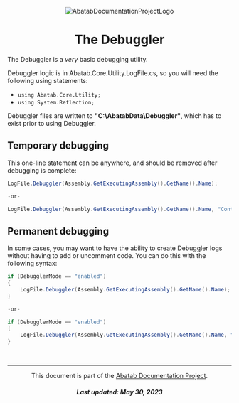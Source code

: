 <!--
  This documentation is incomplete.
-->

<div align="center">

  ![AbatabDocumentationProjectLogo](../../../../../.github/images/logo/docproj/AbatabDocumentationProjectLogo.png)

  <h1>
    The Debuggler
  </h1>

</div>

The Debuggler is a *very* basic debugging utility.

Debuggler logic is in Abatab.Core.Utility.LogFile.cs, so you will need the following using statements:
  * `using Abatab.Core.Utility;`
  * `using System.Reflection;`

Debuggler files are written to **"C:\AbatabData\Debuggler\"**, which has to exist prior to using Debuggler.

## Temporary debugging

This one-line statement can be anywhere, and should be removed after debugging is complete:

```csharp
LogFile.Debuggler(Assembly.GetExecutingAssembly().GetName().Name);

-or-

LogFile.Debuggler(Assembly.GetExecutingAssembly().GetName().Name, "Content goes here");
```
## Permanent debugging

In some cases, you may want to have the ability to create Debuggler logs without having to add or uncomment code. You can do this with the following syntax:

```csharp
if (DebugglerMode == "enabled")
{
    LogFile.Debuggler(Assembly.GetExecutingAssembly().GetName().Name);
}

-or-

if (DebugglerMode == "enabled")
{
    LogFile.Debuggler(Assembly.GetExecutingAssembly().GetName().Name, "Content goes here");
}
```


<br>

***

<div align="center">

  This document is part of the [Abatab Documentation Project](../Abatab%20Documentation%20Project.md).

  <h5>
    Last updated: May 30, 2023
  </h5>

</div>